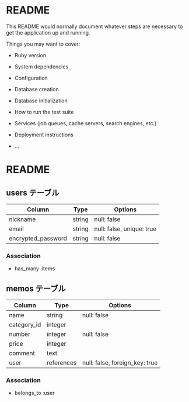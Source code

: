 # README

This README would normally document whatever steps are necessary to get the
application up and running.

Things you may want to cover:

* Ruby version

* System dependencies

* Configuration

* Database creation

* Database initialization

* How to run the test suite

* Services (job queues, cache servers, search engines, etc.)

* Deployment instructions

* ...

# README

## users テーブル

| Column | Type   | Options                     |
| ------ | ------ | --------------------------- |
| nickname | string | null: false               |
| email    | string | null: false, unique: true |
| encrypted_password | string | null: false     |

### Association

- has_many :items


## memos テーブル

| Column       | Type      | Options                        |
| ------------ | --------- | ------------------------------ |
| name         | string    | null: false                    |
| category_id  | integer   |                                |
| number       | integer   | null: false                    |
| price        | integer   |                                |
| comment      | text      |                                |
| user         | references| null: false, foreign_key: true |

### Association

- belongs_to :user
